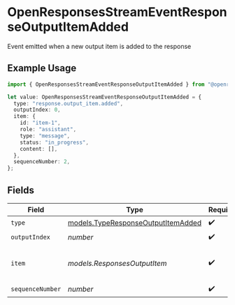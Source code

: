 # OpenResponsesStreamEventResponseOutputItemAdded

Event emitted when a new output item is added to the response

## Example Usage

```typescript
import { OpenResponsesStreamEventResponseOutputItemAdded } from "@openrouter/sdk/models";

let value: OpenResponsesStreamEventResponseOutputItemAdded = {
  type: "response.output_item.added",
  outputIndex: 0,
  item: {
    id: "item-1",
    role: "assistant",
    type: "message",
    status: "in_progress",
    content: [],
  },
  sequenceNumber: 2,
};
```

## Fields

| Field                                                                          | Type                                                                           | Required                                                                       | Description                                                                    |
| ------------------------------------------------------------------------------ | ------------------------------------------------------------------------------ | ------------------------------------------------------------------------------ | ------------------------------------------------------------------------------ |
| `type`                                                                         | [models.TypeResponseOutputItemAdded](../models/typeresponseoutputitemadded.md) | :heavy_check_mark:                                                             | N/A                                                                            |
| `outputIndex`                                                                  | *number*                                                                       | :heavy_check_mark:                                                             | N/A                                                                            |
| `item`                                                                         | *models.ResponsesOutputItem*                                                   | :heavy_check_mark:                                                             | An output item from the response                                               |
| `sequenceNumber`                                                               | *number*                                                                       | :heavy_check_mark:                                                             | N/A                                                                            |